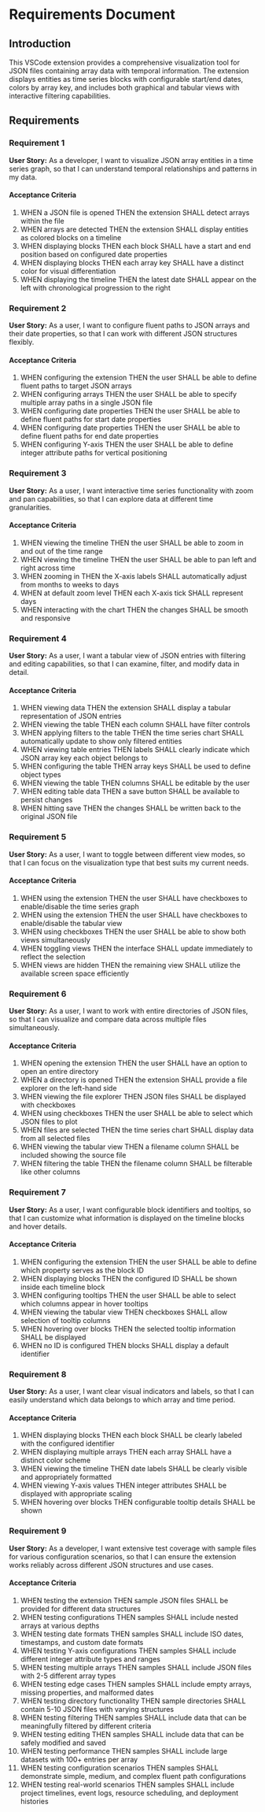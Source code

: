# Requirements Document

## Introduction

This VSCode extension provides a comprehensive visualization tool for JSON files containing array data with temporal information. The extension displays entities as time series blocks with configurable start/end dates, colors by array key, and includes both graphical and tabular views with interactive filtering capabilities.

## Requirements

### Requirement 1

**User Story:** As a developer, I want to visualize JSON array entities in a time series graph, so that I can understand temporal relationships and patterns in my data.

#### Acceptance Criteria

1. WHEN a JSON file is opened THEN the extension SHALL detect arrays within the file
2. WHEN arrays are detected THEN the extension SHALL display entities as colored blocks on a timeline
3. WHEN displaying blocks THEN each block SHALL have a start and end position based on configured date properties
4. WHEN displaying blocks THEN each array key SHALL have a distinct color for visual differentiation
5. WHEN displaying the timeline THEN the latest date SHALL appear on the left with chronological progression to the right

### Requirement 2

**User Story:** As a user, I want to configure fluent paths to JSON arrays and their date properties, so that I can work with different JSON structures flexibly.

#### Acceptance Criteria

1. WHEN configuring the extension THEN the user SHALL be able to define fluent paths to target JSON arrays
2. WHEN configuring arrays THEN the user SHALL be able to specify multiple array paths in a single JSON file
3. WHEN configuring date properties THEN the user SHALL be able to define fluent paths for start date properties
4. WHEN configuring date properties THEN the user SHALL be able to define fluent paths for end date properties
5. WHEN configuring Y-axis THEN the user SHALL be able to define integer attribute paths for vertical positioning

### Requirement 3

**User Story:** As a user, I want interactive time series functionality with zoom and pan capabilities, so that I can explore data at different time granularities.

#### Acceptance Criteria

1. WHEN viewing the timeline THEN the user SHALL be able to zoom in and out of the time range
2. WHEN viewing the timeline THEN the user SHALL be able to pan left and right across time
3. WHEN zooming in THEN the X-axis labels SHALL automatically adjust from months to weeks to days
4. WHEN at default zoom level THEN each X-axis tick SHALL represent days
5. WHEN interacting with the chart THEN the changes SHALL be smooth and responsive

### Requirement 4

**User Story:** As a user, I want a tabular view of JSON entries with filtering and editing capabilities, so that I can examine, filter, and modify data in detail.

#### Acceptance Criteria

1. WHEN viewing data THEN the extension SHALL display a tabular representation of JSON entries
2. WHEN viewing the table THEN each column SHALL have filter controls
3. WHEN applying filters to the table THEN the time series chart SHALL automatically update to show only filtered entities
4. WHEN viewing table entries THEN labels SHALL clearly indicate which JSON array key each object belongs to
5. WHEN configuring the table THEN array keys SHALL be used to define object types
6. WHEN viewing the table THEN columns SHALL be editable by the user
7. WHEN editing table data THEN a save button SHALL be available to persist changes
8. WHEN hitting save THEN the changes SHALL be written back to the original JSON file

### Requirement 5

**User Story:** As a user, I want to toggle between different view modes, so that I can focus on the visualization type that best suits my current needs.

#### Acceptance Criteria

1. WHEN using the extension THEN the user SHALL have checkboxes to enable/disable the time series graph
2. WHEN using the extension THEN the user SHALL have checkboxes to enable/disable the tabular view
3. WHEN using checkboxes THEN the user SHALL be able to show both views simultaneously
4. WHEN toggling views THEN the interface SHALL update immediately to reflect the selection
5. WHEN views are hidden THEN the remaining view SHALL utilize the available screen space efficiently

### Requirement 6

**User Story:** As a user, I want to work with entire directories of JSON files, so that I can visualize and compare data across multiple files simultaneously.

#### Acceptance Criteria

1. WHEN opening the extension THEN the user SHALL have an option to open an entire directory
2. WHEN a directory is opened THEN the extension SHALL provide a file explorer on the left-hand side
3. WHEN viewing the file explorer THEN JSON files SHALL be displayed with checkboxes
4. WHEN using checkboxes THEN the user SHALL be able to select which JSON files to plot
5. WHEN files are selected THEN the time series chart SHALL display data from all selected files
6. WHEN viewing the tabular view THEN a filename column SHALL be included showing the source file
7. WHEN filtering the table THEN the filename column SHALL be filterable like other columns

### Requirement 7

**User Story:** As a user, I want configurable block identifiers and tooltips, so that I can customize what information is displayed on the timeline blocks and hover details.

#### Acceptance Criteria

1. WHEN configuring the extension THEN the user SHALL be able to define which property serves as the block ID
2. WHEN displaying blocks THEN the configured ID SHALL be shown inside each timeline block
3. WHEN configuring tooltips THEN the user SHALL be able to select which columns appear in hover tooltips
4. WHEN viewing the tabular view THEN checkboxes SHALL allow selection of tooltip columns
5. WHEN hovering over blocks THEN the selected tooltip information SHALL be displayed
6. WHEN no ID is configured THEN blocks SHALL display a default identifier

### Requirement 8

**User Story:** As a user, I want clear visual indicators and labels, so that I can easily understand which data belongs to which array and time period.

#### Acceptance Criteria

1. WHEN displaying blocks THEN each block SHALL be clearly labeled with the configured identifier
2. WHEN displaying multiple arrays THEN each array SHALL have a distinct color scheme
3. WHEN viewing the timeline THEN date labels SHALL be clearly visible and appropriately formatted
4. WHEN viewing Y-axis values THEN integer attributes SHALL be displayed with appropriate scaling
5. WHEN hovering over blocks THEN configurable tooltip details SHALL be shown

### Requirement 9

**User Story:** As a developer, I want extensive test coverage with sample files for various configuration scenarios, so that I can ensure the extension works reliably across different JSON structures and use cases.

#### Acceptance Criteria

1. WHEN testing the extension THEN sample JSON files SHALL be provided for different data structures
2. WHEN testing configurations THEN samples SHALL include nested arrays at various depths
3. WHEN testing date formats THEN samples SHALL include ISO dates, timestamps, and custom date formats
4. WHEN testing Y-axis configurations THEN samples SHALL include different integer attribute types and ranges
5. WHEN testing multiple arrays THEN samples SHALL include JSON files with 2-5 different array types
6. WHEN testing edge cases THEN samples SHALL include empty arrays, missing properties, and malformed dates
7. WHEN testing directory functionality THEN sample directories SHALL contain 5-10 JSON files with varying structures
8. WHEN testing filtering THEN samples SHALL include data that can be meaningfully filtered by different criteria
9. WHEN testing editing THEN samples SHALL include data that can be safely modified and saved
10. WHEN testing performance THEN samples SHALL include large datasets with 100+ entries per array
11. WHEN testing configuration scenarios THEN samples SHALL demonstrate simple, medium, and complex fluent path configurations
12. WHEN testing real-world scenarios THEN samples SHALL include project timelines, event logs, resource scheduling, and deployment histories
